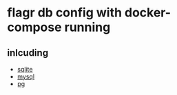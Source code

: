 # flagr db config with docker-compose running

## inlcuding

- [sqlite](./sqlite/docker-compose.yaml)
- [mysql](./mysql/docker-compose.yaml)
- [pg](./pg/docker-compose.yaml)